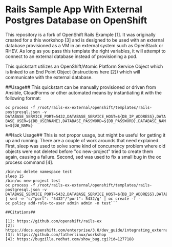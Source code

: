Rails Sample App With External Postgres Database on OpenShift
============================
This repository is a fork of OpenShift Rails Example [1]. It was originally created for a this workshop [3] and is designed to be used with an external database provisioned as a VM in an external system such as OpenStack or RHEV. As long as you pass this template the right variables, it will attempt to connect to an external database instead of provisioning a pod.

This quickstart utilizes an OpenShift/Atomic Platform Service Object which is linked to an End Point Object (instructions here [2]) which will communicate with the external database.

##Usage##
This quickstart can be manually provisioned or driven from Ansible, CloudForms or other automated means by instantiating it with the following format:
   
   ```oc process -f /root/rails-ex-external/openshift/templates/rails-postgresql.json -v DATABASE_SERVICE_PORT=5432,DATABASE_SERVICE_HOST=${DB_IP_ADDRESS},DATABASE_USER=${DB_USERNAME},DATABASE_PASSWORD=${DB_PASSWORD},DATABASE_NAME=${DB_NAME}```

##Hack Usage##
This is not propor usage, but might be useful for getting it up and running. There are a couple of work arounds that need explained. First, sleep was used to solve some kind of concurrency problem where old objects were not deleted before "oc new-project" tried to create them again, causing a failure. Second, sed was used to fix a small bug in the oc process command [4].
  
  ```export KUBECONFIG=/etc/origin/master/admin.kubeconfig
  /bin/oc delete namespace test
  sleep 15
  /bin/oc new-project test
  oc process -f /root/rails-ex-external/openshift/templates/rails-postgresql.json -v DATABASE_SERVICE_PORT=5432,DATABASE_SERVICE_HOST=${DB_IP_ADDRESS},DATABASE_USER=${DB_USERNAME},DATABASE_PASSWORD=${DB_PASSWORD},DATABASE_NAME=${DB_NAME} | sed -e 's/"port": "5432"/"port": 5432/g' | oc create -f -
oc policy add-role-to-user admin admin -n test```

##Citations##

[1]: https://github.com/openshift/rails-ex
[2]: https://docs.openshift.com/enterprise/3.0/dev_guide/integrating_external_services.html
[3]: https://github.com/fatherlinux/workshop
[4]: https://bugzilla.redhat.com/show_bug.cgi?id=1277188
